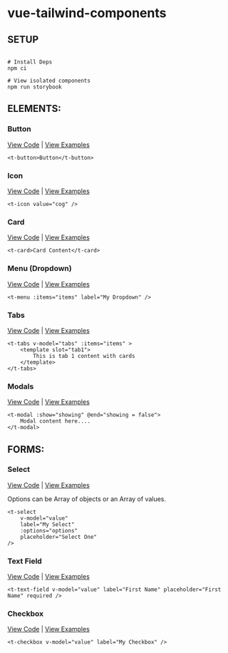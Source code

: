 # vue-tailwind-components

## SETUP

```

# Install Deps
npm ci

# View isolated components
npm run storybook

```


## ELEMENTS: 

### Button

[View Code](https://github.com/timothymarois/vue-tailwind-components/blob/main/src/components/Elements/TButton.vue) | [View Examples](https://github.com/timothymarois/vue-tailwind-components/blob/main/stories/TButton.stories.js)

```vue
<t-button>Button</t-button>
```

### Icon

[View Code](https://github.com/timothymarois/vue-tailwind-components/blob/main/src/components/Elements/TIcon.vue) | [View Examples](https://github.com/timothymarois/vue-tailwind-components/blob/main/stories/TIcon.stories.js)

```vue
<t-icon value="cog" />
```

### Card

[View Code](https://github.com/timothymarois/vue-tailwind-components/blob/main/src/components/Elements/TCard.vuee) | [View Examples](https://github.com/timothymarois/vue-tailwind-components/blob/main/stories/TCard.stories.js)

```vue
<t-card>Card Content</t-card>
```

### Menu (Dropdown)

[View Code](https://github.com/timothymarois/vue-tailwind-components/blob/main/src/components/Elements/TMenu.vue) | [View Examples](https://github.com/timothymarois/vue-tailwind-components/blob/main/stories/TMenu.stories.js)

```vue
<t-menu :items="items" label="My Dropdown" />
```

### Tabs

[View Code](https://github.com/timothymarois/vue-tailwind-components/blob/main/src/components/Elements/TTabs.vue) | [View Examples](https://github.com/timothymarois/vue-tailwind-components/blob/main/stories/TTabs.stories.js)

```vue
<t-tabs v-model="tabs" :items="items" >
    <template slot="tab1">
        This is tab 1 content with cards
    </template>
</t-tabs>
```

### Modals

[View Code](https://github.com/timothymarois/vue-tailwind-components/blob/main/src/components/Elements/TModal.vue) | [View Examples](https://github.com/timothymarois/vue-tailwind-components/blob/main/stories/TModal.stories.js)

```vue
<t-modal :show="showing" @end="showing = false">
    Modal content here....
</t-modal>
```


## FORMS: 

### Select

[View Code](https://github.com/timothymarois/vue-tailwind-components/blob/main/src/components/Forms/TSelect.vue) | [View Examples](https://github.com/timothymarois/vue-tailwind-components/blob/main/stories/TSelect.stories.js)

Options can be Array of objects or an Array of values. 

```vue
<t-select 
    v-model="value" 
    label="My Select" 
    :options="options" 
    placeholder="Select One" 
/>
```

### Text Field

[View Code](https://github.com/timothymarois/vue-tailwind-components/blob/main/src/components/Forms/TTextField.vue) | [View Examples](https://github.com/timothymarois/vue-tailwind-components/blob/main/stories/TTextField.stories.js)

```vue
<t-text-field v-model="value" label="First Name" placeholder="First Name" required />
```

### Checkbox

[View Code](https://github.com/timothymarois/vue-tailwind-components/blob/main/src/components/Forms/TCheckbox.vue) | [View Examples](https://github.com/timothymarois/vue-tailwind-components/blob/main/stories/TCheckbox.stories.js)

```vue
<t-checkbox v-model="value" label="My Checkbox" />
```

